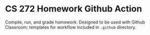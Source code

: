 # CS 272 Homework Github Action

Compile, run, and grade homework. Designed to be used with Github Classroom; templates for workflow included in `.github` directory.
